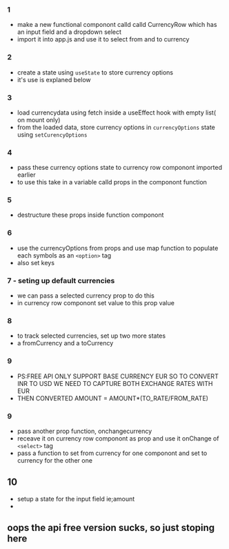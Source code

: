 ### 1
* make a new functional componont calld calld CurrencyRow which has an input field and a dropdown select
* import it into app.js and use it to select from and to currency

### 2
* create a state using ```useState``` to store currency options
* it's use is explaned below

### 3
* load currencydata using fetch inside a useEffect hook with empty list( on mount only)
* from the loaded data, store currency options in ```currencyOptions``` state
using ```setCurencyOptions```

### 4
* pass these currency options state to currency row componont imported earlier
* to use this take in a variable calld props in the componont function

### 5 
* destructure these props inside function componont

### 6
* use the currencyOptions from props and use map function to populate each symbols as an ```<option>``` tag
* also set keys

### 7 - seting up default currencies
* we can pass a selected currency prop to do this 
* in currency row componont set value to this prop value

### 8 
* to track selected currencies, set up two more states
* a fromCurrency and a toCurrency 
### 9
* PS:FREE API ONLY SUPPORT BASE CURRENCY EUR SO TO CONVERT INR TO USD WE NEED TO CAPTURE BOTH EXCHANGE RATES WITH EUR 
* THEN CONVERTED AMOUNT = AMOUNT*(TO_RATE/FROM_RATE)

### 9
* pass another prop function, onchangecurrency 
* receave it on currency row componont as prop and use it onChange of ```<select>``` tag
* pass a function to set from currency for one componont and set to currency for the other one

## 10
* setup a state for the input field ie;amount
* 


## oops the api free version sucks, so just stoping here